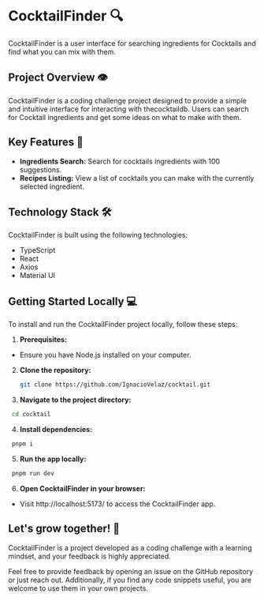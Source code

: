 # CocktailFinder 🔍

CocktailFinder is a user interface for searching ingredients for Cocktails and find what you can mix with them.

## Project Overview 👁

CocktailFinder is a coding challenge project designed to provide a simple and intuitive interface for interacting with thecocktaildb. Users can search for Cocktail ingredients and get some ideas on what to make with them.

## Key Features 🔑

- **Ingredients Search:** Search for cocktails ingredients with 100 suggestions.
- **Recipes Listing:** View a list of cocktails you can make with the currently selected ingredient.

## Technology Stack 🛠

CocktailFinder is built using the following technologies:

- TypeScript
- React
- Axios
- Material UI

## Getting Started Locally 💻

To install and run the CocktailFinder project locally, follow these steps:

1. **Prerequisites:**

- Ensure you have Node.js installed on your computer.

2. **Clone the repository:**
   ```sh
   git clone https://github.com/IgnacioVelaz/cocktail.git
   ```
3. **Navigate to the project directory:**

```sh
 cd cocktail
```

4. **Install dependencies:**

```sh
 pnpm i
```

5. **Run the app locally:**

```sh
 pnpm run dev
```

6. **Open CocktailFinder in your browser:**

- Visit http://localhost:5173/ to access the CocktailFinder app.

## Let's grow together! 🌱

CocktailFinder is a project developed as a coding challenge with a learning mindset, and your feedback is highly appreciated.

Feel free to provide feedback by opening an issue on the GitHub repository or just reach out. Additionally, if you find any code snippets useful, you are welcome to use them in your own projects.
